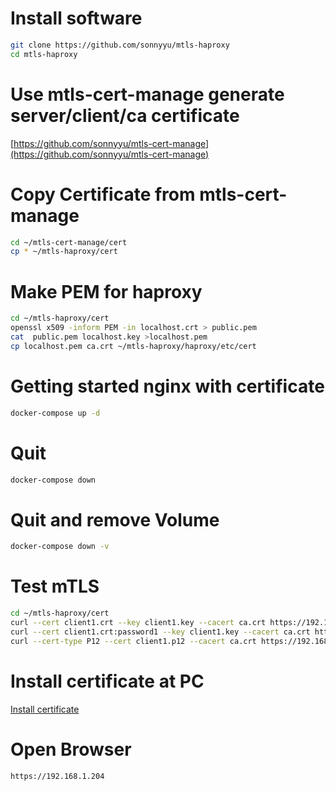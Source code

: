 # Install software
```bash
git clone https://github.com/sonnyyu/mtls-haproxy
cd mtls-haproxy
```
# Use mtls-cert-manage generate server/client/ca certificate 

[https://github.com/sonnyyu/mtls-cert-manage](https://github.com/sonnyyu/mtls-cert-manage)

# Copy Certificate from mtls-cert-manage
```bash
cd ~/mtls-cert-manage/cert 
cp * ~/mtls-haproxy/cert
```
# Make PEM  for haproxy
```bash
cd ~/mtls-haproxy/cert
openssl x509 -inform PEM -in localhost.crt > public.pem
cat  public.pem localhost.key >localhost.pem
cp localhost.pem ca.crt ~/mtls-haproxy/haproxy/etc/cert
```
# Getting started nginx with certificate
```bash
docker-compose up -d
```
# Quit 
```bash
docker-compose down 
```
# Quit and remove Volume
```bash
docker-compose down -v
```
# Test mTLS
```bash
cd ~/mtls-haproxy/cert
curl --cert client1.crt --key client1.key --cacert ca.crt https://192.168.1.204:3000
curl --cert client1.crt:password1 --key client1.key --cacert ca.crt https://192.168.1.204:3000
curl --cert-type P12 --cert client1.p12 --cacert ca.crt https://192.168.1.204:3000
```
# Install certificate at PC
[Install certificate](https://github.com/sonnyyu/mtls-cert-manage#install-certificate-at-windows)

# Open Browser
```bash
https://192.168.1.204
```

